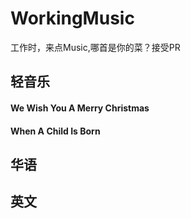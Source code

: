 # WorkingMusic
工作时，来点Music,哪首是你的菜？接受PR

## 轻音乐
#### We Wish You A Merry Christmas
#### When A Child Is Born


## 华语


## 英文

